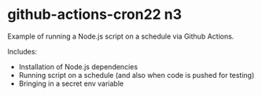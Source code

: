 # github-actions-cron22 n3

Example of running a Node.js script on a schedule via Github Actions.

Includes:
- Installation of Node.js dependencies
- Running script on a schedule (and also when code is pushed for testing)
- Bringing in a secret env variable
